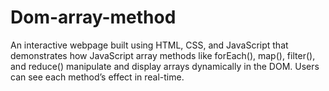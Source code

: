 # Dom-array-method
An interactive webpage built using HTML, CSS, and JavaScript that demonstrates how JavaScript array methods like forEach(), map(), filter(), and reduce() manipulate and display arrays dynamically in the DOM. Users can see each method’s effect in real-time.
